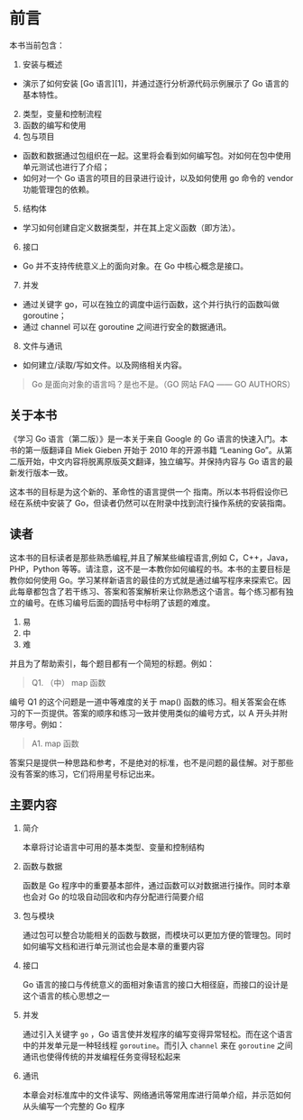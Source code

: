# 前言

本书当前包含：

1. 安装与概述
 - 演示了如何安装 [Go 语言][1]，并通过逐行分析源代码示例展示了 Go 语言的基本特性。
2. 类型，变量和控制流程
3. 函数的编写和使用
4. 包与项目
 - 函数和数据通过包组织在一起。这里将会看到如何编写包。对如何在包中使用单元测试也进行了介绍；
 - 如何对一个 Go 语言的项目的目录进行设计，以及如何使用 go 命令的 vendor 功能管理包的依赖。
5. 结构体
 - 学习如何创建自定义数据类型，并在其上定义函数（即方法）。
6. 接口
 - Go 并不支持传统意义上的面向对象。在 Go 中核心概念是接口。
7. 并发
 - 通过关键字 go，可以在独立的调度中运行函数，这个并行执行的函数叫做 goroutine；
 - 通过 channel 可以在 goroutine 之间进行安全的数据通讯。
8. 文件与通讯
 - 如何建立/读取/写如文件。以及网络相关内容。

> Go 是面向对象的语言吗？是也不是。（GO 网站 FAQ —— GO AUTHORS）

## 关于本书

《学习 Go 语言（第二版）》是一本关于来自 Google 的 Go 语言的快速入门。本书的第一版翻译自 Miek Gieben 开始于 2010 年的开源书籍 “Leaning Go”。从第二版开始，中文内容将脱离原版英文翻译，独立编写。并保持内容与 Go 语言的最新发行版本一致。

这本书的目标是为这个新的、革命性的语言提供一个 指南。所以本书将假设你已经在系统中安装了 Go，但读者仍然可以在附录中找到流行操作系统的安装指南。

## 读者

这本书的目标读者是那些熟悉编程,并且了解某些编程语言,例如 C，C++，Java，PHP，Python 等等。请注意，这不是一本教你如何编程的书。本书的主要目标是教你如何使用 Go。学习某样新语言的最佳的方式就是通过编写程序来探索它。因此每章都包含了若干练习、答案和答案解析来让你熟悉这个语言。每个练习都有独立的编号。在练习编号后面的圆括号中标明了该题的难度。

1. 易
2. 中
3. 难

并且为了帮助索引，每个题目都有一个简短的标题。例如：

> Q1. （中） map 函数

编号 Q1 的这个问题是一道中等难度的关于 map\(\) 函数的练习。相关答案会在练习的下一页提供。答案的顺序和练习一致并使用类似的编号方式，以 A 开头并附带序号。例如：

> A1. map 函数

答案只是提供一种思路和参考，不是绝对的标准，也不是问题的最佳解。对于那些没有答案的练习，它们将用星号标记出来。

## 主要内容

1. 简介

   本章将讨论语言中可用的基本类型、变量和控制结构

2. 函数与数据

   函数是 Go 程序中的重要基本部件，通过函数可以对数据进行操作。同时本章也会对 Go 的垃圾自动回收和内存分配进行简要介绍

3. 包与模块

   通过包可以整合功能相关的函数与数据，而模块可以更加方便的管理包。同时如何编写文档和进行单元测试也会是本章的重要内容

4. 接口

   Go 语言的接口与传统意义的面相对象语言的接口大相径庭，而接口的设计是这个语言的核心思想之一

5. 并发

   通过引入关键字 `go` ，Go 语言使并发程序的编写变得异常轻松。而在这个语言中的并发单元是一种轻线程 `goroutine`。而引入 `channel` 来在 `goroutine` 之间通讯也使得传统的并发编程任务变得轻松起来

6. 通讯

   本章会对标准库中的文件读写、网络通讯等常用库进行简单介绍，并示范如何从头编写一个完整的 Go 程序

